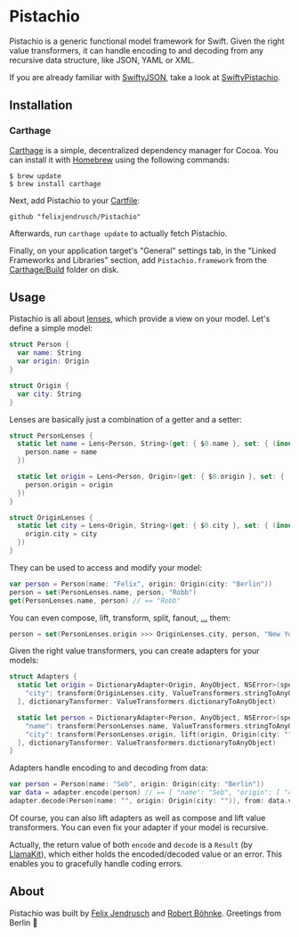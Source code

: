 # Pistachio

Pistachio is a generic functional model framework for Swift. Given the right value transformers, it can handle encoding to and decoding from any recursive data structure, like JSON, YAML or XML.

If you are already familiar with [SwiftyJSON](https://github.com/SwiftyJSON/SwiftyJSON), take a look at [SwiftyPistachio](https://github.com/felixjendrusch/SwiftyPistachio).

## Installation

### Carthage

[Carthage](https://github.com/Carthage/Carthage) is a simple, decentralized dependency manager for Cocoa. You can install it with [Homebrew](http://brew.sh) using the following commands:

```
$ brew update
$ brew install carthage
```

Next, add Pistachio to your [Cartfile](https://github.com/Carthage/Carthage/blob/master/Documentation/Artifacts.md#cartfile):

```
github "felixjendrusch/Pistachio"
```

Afterwards, run `carthage update` to actually fetch Pistachio.

Finally, on your application target's "General" settings tab, in the "Linked Frameworks and Libraries" section, add `Pistachio.framework` from the [Carthage/Build](https://github.com/Carthage/Carthage/blob/master/Documentation/Artifacts.md#carthagebuild) folder on disk.

## Usage

Pistachio is all about [lenses](http://chris.eidhof.nl/posts/lenses-in-swift.html), which provide a view on your model. Let's define a simple model:

```swift
struct Person {
  var name: String
  var origin: Origin
}

struct Origin {
  var city: String
}
```

Lenses are basically just a combination of a getter and a setter:

```swift
struct PersonLenses {
  static let name = Lens<Person, String>(get: { $0.name }, set: { (inout person: Person, name) in
    person.name = name
  })

  static let origin = Lens<Person, Origin>(get: { $0.origin }, set: { (inout person: Person, origin) in
    person.origin = origin
  })
}

struct OriginLenses {
  static let city = Lens<Origin, String>(get: { $0.city }, set: { (inout origin: Origin, city) in
    origin.city = city
  })
}
```

They can be used to access and modify your model:

```swift
var person = Person(name: "Felix", origin: Origin(city: "Berlin"))
person = set(PersonLenses.name, person, "Robb")
get(PersonLenses.name, person) // == "Robb"
```

You can even compose, lift, transform, split, fanout, [...](https://github.com/felixjendrusch/Pistachio/blob/master/Pistachio/Lens.swift) them:

```swift
person = set(PersonLenses.origin >>> OriginLenses.city, person, "New York")
```

Given the right value transformers, you can create adapters for your models:

```swift
struct Adapters {
  static let origin = DictionaryAdapter<Origin, AnyObject, NSError>(specification: [
    "city": transform(OriginLenses.city, ValueTransformers.stringToAnyObject)
  ], dictionaryTansformer: ValueTransformers.dictionaryToAnyObject)

  static let person = DictionaryAdapter<Person, AnyObject, NSError>(specification: [
    "name": transform(PersonLenses.name, ValueTransformers.stringToAnyObject),
    "city": transform(PersonLenses.origin, lift(origin, Origin(city: "")))
  ], dictionaryTansformer: ValueTransformers.dictionaryToAnyObject)
}
```
Adapters handle encoding to and decoding from data:

```swift
var person = Person(name: "Seb", origin: Origin(city: "Berlin"))
var data = adapter.encode(person) // == [ "name": "Seb", "origin": [ "city": "Berlin" ] ]
adapter.decode(Person(name: "", origin: Origin(city: "")), from: data.value!) // == person
```

Of course, you can also lift adapters as well as compose and lift value transformers. You can even fix your adapter if your model is recursive.

Actually, the return value of both `encode` and `decode` is a `Result` (by [LlamaKit](https://github.com/LlamaKit/LlamaKit)), which either holds the encoded/decoded value or an error. This enables you to gracefully handle coding errors.

## About

Pistachio was built by [Felix Jendrusch](http://felixjendrusch.is) and [Robert Böhnke](http://robb.is). Greetings from Berlin :wave:
